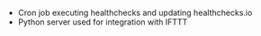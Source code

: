  - Cron job executing healthchecks and updating healthchecks.io
 - Python server used for integration with IFTTT